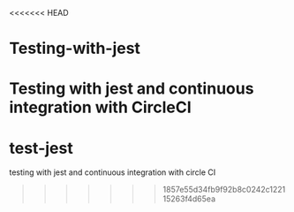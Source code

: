 <<<<<<< HEAD
# Testing-with-jest
Testing with jest and continuous integration with CircleCI
=======
# test-jest
testing with jest and continuous integration with circle CI
>>>>>>> 1857e55d34fb9f92b8c0242c122115263f4d65ea
